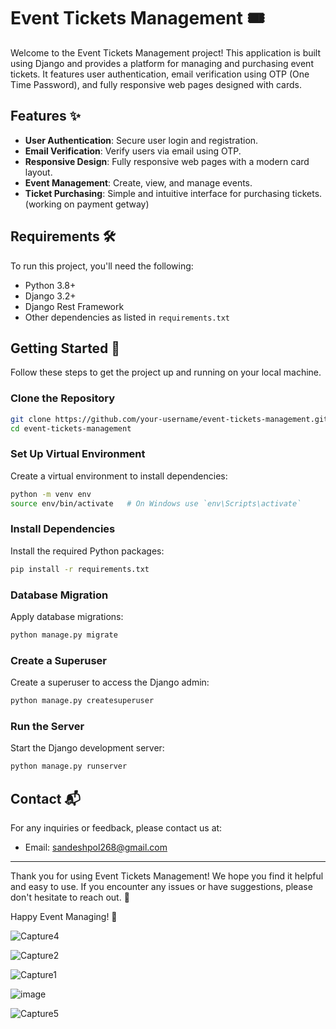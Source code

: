 # Event Tickets Management 🎟️

Welcome to the Event Tickets Management project! This application is built using Django and provides a platform for managing and purchasing event tickets. It features user authentication, email verification using OTP (One Time Password), and fully responsive web pages designed with cards.

## Features ✨

- **User Authentication**: Secure user login and registration.
- **Email Verification**: Verify users via email using OTP.
- **Responsive Design**: Fully responsive web pages with a modern card layout.
- **Event Management**: Create, view, and manage events.
- **Ticket Purchasing**: Simple and intuitive interface for purchasing tickets. (working on payment getway)

## Requirements 🛠️

To run this project, you'll need the following:

- Python 3.8+
- Django 3.2+
- Django Rest Framework
- Other dependencies as listed in `requirements.txt`

## Getting Started 🚀

Follow these steps to get the project up and running on your local machine.

### Clone the Repository

```bash
git clone https://github.com/your-username/event-tickets-management.git
cd event-tickets-management
```

### Set Up Virtual Environment

Create a virtual environment to install dependencies:

```bash
python -m venv env
source env/bin/activate   # On Windows use `env\Scripts\activate`
```

### Install Dependencies

Install the required Python packages:

```bash
pip install -r requirements.txt
```

### Database Migration

Apply database migrations:

```bash
python manage.py migrate
```

### Create a Superuser

Create a superuser to access the Django admin:

```bash
python manage.py createsuperuser
```

### Run the Server

Start the Django development server:

```bash
python manage.py runserver
```


## Contact 📬

For any inquiries or feedback, please contact us at:

- Email: sandeshpol268@gmail.com


---

Thank you for using Event Tickets Management! We hope you find it helpful and easy to use. If you encounter any issues or have suggestions, please don't hesitate to reach out. 🌟

Happy Event Managing! 🎉


![Capture4](https://github.com/Sandesh-Pol/Event-Management-Django/assets/135794224/879fa28e-cfe7-4737-a9a0-64c6202d74c8)

![Capture2](https://github.com/Sandesh-Pol/Event-Management-Django/assets/135794224/c6e206cb-f98d-4ae3-837b-c5731867ff84)

![Capture1](https://github.com/Sandesh-Pol/Event-Management-Django/assets/135794224/90cac42c-241b-4093-aa34-269aee508276)

![image](https://github.com/Sandesh-Pol/Event-Management-Django/assets/135794224/60aee517-7c3b-49fb-8416-e13e70cdd6b3)

![Capture5](https://github.com/Sandesh-Pol/Event-Management-Django/assets/135794224/245e84d6-5bc4-4cf3-970c-8a2dd9c72011)



